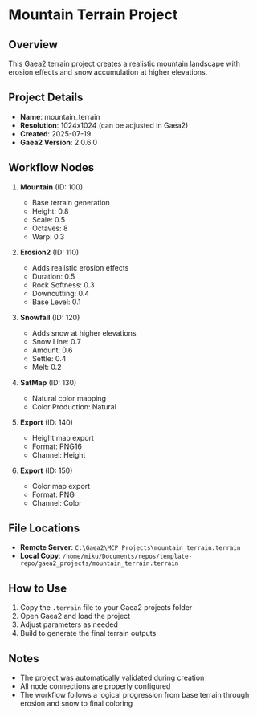# Mountain Terrain Project

## Overview
This Gaea2 terrain project creates a realistic mountain landscape with erosion effects and snow accumulation at higher elevations.

## Project Details
- **Name**: mountain_terrain
- **Resolution**: 1024x1024 (can be adjusted in Gaea2)
- **Created**: 2025-07-19
- **Gaea2 Version**: 2.0.6.0

## Workflow Nodes

1. **Mountain** (ID: 100)
   - Base terrain generation
   - Height: 0.8
   - Scale: 0.5
   - Octaves: 8
   - Warp: 0.3

2. **Erosion2** (ID: 110)
   - Adds realistic erosion effects
   - Duration: 0.5
   - Rock Softness: 0.3
   - Downcutting: 0.4
   - Base Level: 0.1

3. **Snowfall** (ID: 120)
   - Adds snow at higher elevations
   - Snow Line: 0.7
   - Amount: 0.6
   - Settle: 0.4
   - Melt: 0.2

4. **SatMap** (ID: 130)
   - Natural color mapping
   - Color Production: Natural

5. **Export** (ID: 140)
   - Height map export
   - Format: PNG16
   - Channel: Height

6. **Export** (ID: 150)
   - Color map export
   - Format: PNG
   - Channel: Color

## File Locations

- **Remote Server**: `C:\Gaea2\MCP_Projects\mountain_terrain.terrain`
- **Local Copy**: `/home/miku/Documents/repos/template-repo/gaea2_projects/mountain_terrain.terrain`

## How to Use

1. Copy the `.terrain` file to your Gaea2 projects folder
2. Open Gaea2 and load the project
3. Adjust parameters as needed
4. Build to generate the final terrain outputs

## Notes

- The project was automatically validated during creation
- All node connections are properly configured
- The workflow follows a logical progression from base terrain through erosion and snow to final coloring
